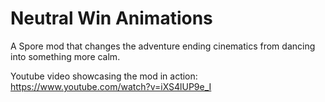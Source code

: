 # Neutral Win Animations
 A Spore mod that changes the adventure ending cinematics from dancing into something more calm.

Youtube video showcasing the mod in action: https://www.youtube.com/watch?v=iXS4lUP9e_I
